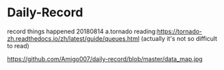 # Daily-Record
record things happened
20180814
  a.tornado reading:https://tornado-zh.readthedocs.io/zh/latest/guide/queues.html (actually it's not so difficult to read)
  
  
  https://github.com/Amigo007/daily-record/blob/master/data_map.jpg
